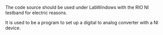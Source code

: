 The code source should be used under LabWindows with the RIO NI testband for electric reasons.

It is used to be a program to set up a digital to analog converter with a NI device.
